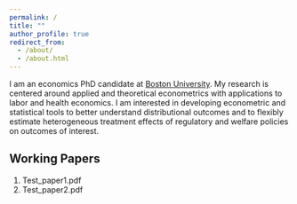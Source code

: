 ```yaml
---
permalink: /
title: ""
author_profile: true
redirect_from: 
  - /about/
  - /about.html
---
```


I am an economics PhD candidate at [Boston University](https://www.bu.edu/econ/). My research is centered around applied and theoretical econometrics with applications to labor and health economics. I am interested in developing econometric and statistical tools to better understand distributional outcomes and to flexibly estimate heterogeneous treatment effects of regulatory and welfare policies on outcomes of interest. 

## Working Papers

1. Test_paper1.pdf
1. Test_paper2.pdf
